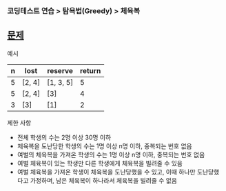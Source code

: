 ### 코딩테스트 연습 > 탐욕법(Greedy) > 체육복  
[문제](https://programmers.co.kr/learn/courses/30/lessons/42862)  
- 

예시   

| n | lost | reserve | return |   
| --- | --- | --- | --- |    
| 5 | [2, 4] | [1, 3, 5] | 5 |    
| 5 | [2, 4] | [3] | 4 |  
| 3 | [3] | [1] | 2 |  

제한 사항  
-  전체 학생의 수는 2명 이상 30명 이하  
- 체육복을 도난당한 학생의 수는 1명 이상 n명 이하, 중복되는 번호 없음  
- 여벌의 체육복을 가져온 학생의 수는 1명 이상 n명 이하, 중복되는 번호 없음  
- 여벌 체육복이 있는 학생만 다른 학생에게 체육복을 빌려줄 수 있음  
- 여벌 체육복을 가져온 학생이 체육복을 도난당했을 수 있고, 이때 하나만 도난당했다고 가정하며, 남은 체육복이 하나라서 체육복을 빌려줄 수 없음  





